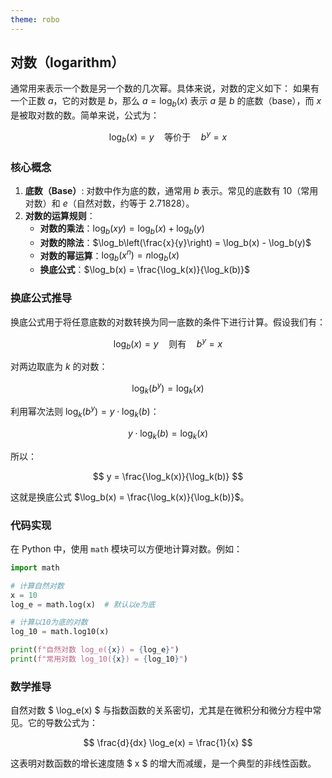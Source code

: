 ```yaml
---
theme: robo
---
```


## 对数（logarithm）

通常用来表示一个数是另一个数的几次幂。具体来说，对数的定义如下：
如果有一个正数 $a$，它的对数是 $b$，那么 $a = \log_b(x)$ 表示 $a$ 是 $b$ 的底数（base），而 $x$ 是被取对数的数。简单来说，公式为：

$$
\log_b(x) = y \quad \text{等价于} \quad b^y = x
$$

### 核心概念
1. **底数（Base）**: 对数中作为底的数，通常用 $b$ 表示。常见的底数有 10（常用对数）和 $e$（自然对数，约等于 2.71828）。
2. **对数的运算规则**：
   - **对数的乘法**：$\log_b(xy) = \log_b(x) + \log_b(y)$
   - **对数的除法**：$\log_b\left(\frac{x}{y}\right) = \log_b(x) - \log_b(y)$
   - **对数的幂运算**：$\log_b(x^n) = n \log_b(x)$
   - **换底公式**：$\log_b(x) = \frac{\log_k(x)}{\log_k(b)}$

### 换底公式推导
换底公式用于将任意底数的对数转换为同一底数的条件下进行计算。假设我们有：

$$
\log_b(x) = y \quad \text{则有} \quad b^y = x
$$

对两边取底为 $k$ 的对数：

$$
\log_k(b^y) = \log_k(x)
$$

利用幂次法则 $\log_k(b^y) = y \cdot \log_k(b)$：

$$
y \cdot \log_k(b) = \log_k(x)
$$

所以：

$$
y = \frac{\log_k(x)}{\log_k(b)}
$$

这就是换底公式 $\log_b(x) = \frac{\log_k(x)}{\log_k(b)}$。


### 代码实现
在 Python 中，使用 `math` 模块可以方便地计算对数。例如：

```python
import math

# 计算自然对数
x = 10
log_e = math.log(x)  # 默认以e为底

# 计算以10为底的对数
log_10 = math.log10(x)

print(f"自然对数 log_e({x}) = {log_e}")
print(f"常用对数 log_10({x}) = {log_10}")
```

### 数学推导
自然对数 $ \log_e(x) $ 与指数函数的关系密切，尤其是在微积分和微分方程中常见。它的导数公式为：

$$
\frac{d}{dx} \log_e(x) = \frac{1}{x}
$$

这表明对数函数的增长速度随 $ x $ 的增大而减缓，是一个典型的非线性函数。
